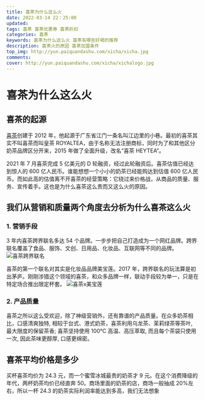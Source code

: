 ```yaml
---
title: 喜茶为什么这么火
date: 2022-03-14 22：25:00
updated:
tags: 喜茶 喜茶优惠券 喜茶折扣
categories: 喜茶
keywords: 喜茶为什么这么火 喜茶有哪些好喝的推荐
description: 喜茶火的原因 喜茶加盟条件
top_img: http://yun.paiquandashu.com/xicha/xicha.jpg
comments:
cover: http://yun.paiquandashu.com/xicha/xichalogo.jpg
---
```


# 喜茶为什么这么火

## 喜茶的起源

[喜茶](https://www.heytea.com/)创建于 2012 年，他起源于广东省江门一条名叫江边里的小巷。最初的喜茶其实不叫喜茶而叫皇茶 ROYALTEA，由于名称无法注册商标，同时为了和其他区分奶茶品牌区分开来，2015 年做了全面升级，改名“喜茶 HEYTEA”。

2021 年 7 月喜茶完成 5 亿美元的 D 轮融资，经过此轮融资后。喜茶估值已经达到惊人的 600 亿人民币。谁能想想一个小小的奶茶已经能购达到估值 600 亿人民币。而如此高的估值离不开喜茶的经营策略：它绕过来价格战，从商品的质量、服务、宣传着手。这也是为什么喜茶这么贵而又这么火的原因。

## 我们从营销和质量两个角度去分析为什么喜茶这么火

### 1. 营销手段

3 年内喜茶跨界联名多达 54 个品牌。一步步把自己打造成为一个网红品牌。跨界联名覆盖了食品、服饰、文创、日用品、化妆品、互联网等不同的品牌。
![喜茶跨界联名](http://yun.paiquandashu.com/xicha/xichakuajie.png)

喜茶的第一个联名对其实是化妆品品牌美宝莲。2017 年，跨界联名的玩法算是初出茅庐。刚刚涉猎这个领域的喜茶，和众多品牌一样，联动手段较为单一，只是在特定场合推出限定杯套。
![喜茶x美宝莲](http://yun.paiquandashu.com/xicha/xicha-mbl.jpeg)

### 2. 产品质量

喜茶之所以这么受欢迎，除了神级营销外，还有靠谱的产品质量。在众多奶茶相比，口感清爽独特, 相较于台式、港式奶茶，喜茶利用乌龙茶、茉莉绿茶等茶叶, 最大限度的保留茶香; 喜茶坚持使用 100℃ 高温、高压萃取, 而且每个茶袋只使用一次, 因此茶味更醇厚, 口感更绵密。

## 喜茶平均价格是多少

买杯喜茶均价为 24.3 元，而一个蜜雪冰城最贵的奶茶才 9 元。在这个消费降级的年代，两杯奶茶均价已经直奔 50。商场里面的奶茶的店，商场一般抽成 20%左右，所以一杯 24.3 的奶茶实际利润率能达到多高，我们无法想象
